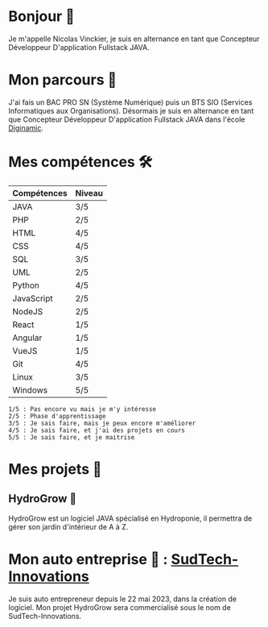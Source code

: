 # Bonjour 👋

Je m'appelle Nicolas Vinckier, je suis en alternance en tant que Concepteur Développeur D'application Fullstack JAVA.

# Mon parcours 🏫

J'ai fais un BAC PRO SN (Système Numérique) puis un BTS SIO (Services Informatiques aux Organisations).
Désormais je suis en alternance en tant que Concepteur Développeur D'application Fullstack JAVA dans l'école [Diginamic](https://www.diginamic.fr/).

# Mes compétences 🛠️

<!-- <img alt="Java" width="50" src="https://cdn.jsdelivr.net/gh/devicons/devicon/icons/java/java-original.svg" />
Score : 3/5

<img alt="PHP" width="50" src="https://cdn.jsdelivr.net/gh/devicons/devicon/icons/php/php-original.svg" />
Score : 2/5

<img alt="HTML" width="50" src="https://cdn.jsdelivr.net/gh/devicons/devicon/icons/html5/html5-original.svg" />
Score : 4/5

<img alt="CSS" width="50" src="https://cdn.jsdelivr.net/gh/devicons/devicon/icons/css3/css3-original.svg" />
Score : 4/5

<img alt="SQL" width="50" src="https://cdn.jsdelivr.net/gh/devicons/devicon/icons/mysql/mysql-original.svg" />
Score : 3/5

<img alt="Python" width="50" src="https://cdn.jsdelivr.net/gh/devicons/devicon/icons/python/python-original.svg" />
Score : 4/5

<img alt="JavaScript" width="50" src="https://cdn.jsdelivr.net/gh/devicons/devicon/icons/javascript/javascript-original.svg" />
Score : 2/5

<img alt="NodeJS" width="50" src="https://cdn.jsdelivr.net/gh/devicons/devicon/icons/nodejs/nodejs-original.svg" />
Score : 2/5

<img alt="React" width="50" src="https://cdn.jsdelivr.net/gh/devicons/devicon/icons/react/react-original.svg" />
Score : 1/5

<img alt="Angular" width="50" src="https://cdn.jsdelivr.net/gh/devicons/devicon/icons/angularjs/angularjs-original.svg" />
Score : 1/5

<img alt="VueJS" width="50" src="https://cdn.jsdelivr.net/gh/devicons/devicon/icons/vuejs/vuejs-original.svg" />
Score : 1/5

<img alt="Git" width="50" src="https://cdn.jsdelivr.net/gh/devicons/devicon/icons/git/git-original.svg" />
Score : 4/5

<img alt="Linux" width="50" src="https://cdn.jsdelivr.net/gh/devicons/devicon/icons/linux/linux-original.svg" />
Score : 3/5

<img alt="Windows" width="50" src="https://cdn.jsdelivr.net/gh/devicons/devicon/icons/windows8/windows8-original.svg" />
Score : 5/5 -->



<!-- Tableau de compétance -->
| Compétences | Niveau |
| ----------- | ------ |
| JAVA        | 3/5    |
| PHP         | 2/5    |
| HTML        | 4/5    |
| CSS         | 4/5    |
| SQL         | 3/5    |
| UML         | 2/5    |
| Python      | 4/5    |
| JavaScript  | 2/5    |
| NodeJS      | 2/5    |
| React       | 1/5    |
| Angular     | 1/5    |
| VueJS       | 1/5    |
| Git         | 4/5    |
| Linux       | 3/5    |
| Windows     | 5/5    |


<!-- Expliquation des scores -->
```
1/5 : Pas encore vu mais je m'y intéresse
2/5 : Phase d'apprentissage
3/5 : Je sais faire, mais je peux encore m'améliorer
4/5 : Je sais faire, et j'ai des projets en cours
5/5 : Je sais faire, et je maitrise
```

# Mes projets 🚧

## HydroGrow 🌿

HydroGrow est un logiciel JAVA spécialisé en Hydroponie, il permettra de gérer son jardin d'intérieur de A à Z.

# Mon auto entreprise 👔 : [SudTech-Innovations](https://github.com/SudTech-Innovations)

Je suis auto entrepreneur depuis le 22 mai 2023, dans la création de logiciel.
Mon projet HydroGrow sera commercialisé sous le nom de SudTech-Innovations.
